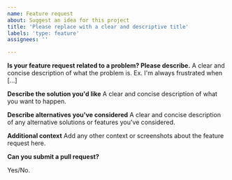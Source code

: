 ```yaml
---
name: Feature request
about: Suggest an idea for this project
title: 'Please replace with a clear and descriptive title'
labels: 'type: feature'
assignees: ''

---
```


**Is your feature request related to a problem? Please describe.**
A clear and concise description of what the problem is. Ex. I'm always frustrated when [...]

**Describe the solution you'd like**
A clear and concise description of what you want to happen.

**Describe alternatives you've considered**
A clear and concise description of any alternative solutions or features you've considered.

**Additional context**
Add any other context or screenshots about the feature request here.

**Can you submit a pull request?**

Yes/No.

<!--
Pull requests are welcome! If you would like to help us add this feature, please check our
[contributions guidelines](../../CONTRIBUTING.md).
-->
